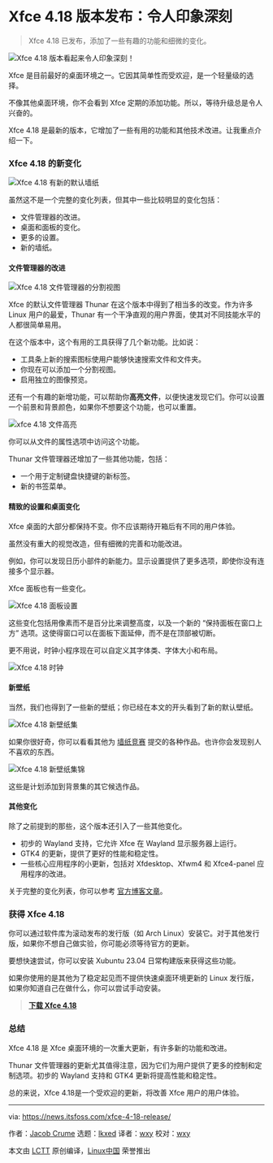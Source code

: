 [#]: subject: "XFCE 4.18 Release Looks Impressive!"
[#]: via: "https://news.itsfoss.com/xfce-4-18-release/"
[#]: author: "Jacob Crume https://news.itsfoss.com/author/jacob/"
[#]: collector: "lkxed"
[#]: translator: "wxy"
[#]: reviewer: "wxy"
[#]: publisher: "wxy"
[#]: url: "https://linux.cn/article-15355-1.html"

Xfce 4.18 版本发布：令人印象深刻
======

> Xfce 4.18 已发布，添加了一些有趣的功能和细微的变化。

![Xfce 4.18 版本看起来令人印象深刻！][1]

Xfce 是目前最好的桌面环境之一。它因其简单性而受欢迎，是一个轻量级的选择。

不像其他桌面环境，你不会看到 Xfce 定期的添加功能。所以，等待升级总是令人兴奋的。

Xfce 4.18 是最新的版本，它增加了一些有用的功能和其他技术改进。让我重点介绍一下。

### Xfce 4.18 的新变化

![Xfce 4.18 有新的默认墙纸][2]

虽然这不是一个完整的变化列表，但其中一些比较明显的变化包括：

- 文件管理器的改进。
- 桌面和面板的变化。
- 更多的设置。
- 新的墙纸。

#### 文件管理器的改进

![Xfce 4.18 文件管理器的分割视图][3]

Xfce 的默认文件管理器 Thunar 在这个版本中得到了相当多的改变。作为许多 Linux 用户的最爱，Thunar 有一个干净直观的用户界面，使其对不同技能水平的人都很简单易用。

在这个版本中，这个有用的工具获得了几个新功能。比如说：

- 工具条上新的搜索图标使用户能够快速搜索文件和文件夹。
- 你现在可以添加一个分割视图。
- 启用独立的图像预览。

还有一个有趣的新增功能，可以帮助你**高亮文件**，以便快速发现它们。你可以设置一个前景和背景颜色，如果你不想要这个功能，也可以重置。

![xfce 4.18 文件高亮][4]

你可以从文件的属性选项中访问这个功能。

Thunar 文件管理器还增加了一些其他功能，包括：

- 一个用于定制键盘快捷键的新标签。
- 新的书签菜单。

#### 精致的设置和桌面变化

Xfce 桌面的大部分都保持不变。你不应该期待开箱后有不同的用户体验。

虽然没有重大的视觉改造，但有细微的完善和功能改进。

例如，你可以发现日历小部件的新能力。显示设置提供了更多选项，即使你没有连接多个显示器。

Xfce 面板也有一些变化。

![Xfce 4.18 面板设置][5]

这些变化包括用像素而不是百分比来调整高度，以及一个新的 “保持面板在窗口上方” 选项。这使得窗口可以在面板下面延伸，而不是在顶部被切断。

更不用说，时钟小程序现在可以自定义其字体类、字体大小和布局。

![Xfce 4.18 时钟][6]

#### 新壁纸

当然，我们也得到了一些新的壁纸；你已经在本文的开头看到了新的默认壁纸。

![Xfce 4.18 新壁纸集][7]

如果你很好奇，你可以看看其他为 [墙纸竞赛][8] 提交的各种作品。也许你会发现别人不喜欢的东西。

![Xfce 4.18 新壁纸集锦][9]

这些是计划添加到背景集的其它候选作品。

#### 其他变化

除了之前提到的那些，这个版本还引入了一些其他变化。

- 初步的 Wayland 支持，它允许 Xfce 在 Wayland 显示服务器上运行。
- GTK4 的更新，提供了更好的性能和稳定性。
- 一些核心应用程序的小更新，包括对 Xfdesktop、Xfwm4 和 Xfce4-panel 应用程序的改进。

关于完整的变化列表，你可以参考 [官方博客文章][10]。

### 获得 Xfce 4.18

你可以通过软件库为滚动发布的发行版（如 Arch Linux）安装它。对于其他发行版，如果你不想自己做实验，你可能必须等待官方的更新。

要想快速尝试，你可以安装 Xubuntu 23.04 日常构建版来获得这些功能。

如果你使用的是其他为了稳定起见而不提供快速桌面环境更新的 Linux 发行版，如果你知道自己在做什么，你可以尝试手动安装。

> **[下载 Xfce 4.18][11]**

### 总结

Xfce 4.18 是 Xfce 桌面环境的一次重大更新，有许多新的功能和改进。

Thunar 文件管理器的更新尤其值得注意，因为它们为用户提供了更多的控制和定制选项。初步的 Wayland 支持和 GTK4 更新将提高性能和稳定性。

总的来说，Xfce 4.18是一个受欢迎的更新，将改善 Xfce 用户的用户体验。

--------------------------------------------------------------------------------

via: https://news.itsfoss.com/xfce-4-18-release/

作者：[Jacob Crume][a]
选题：[lkxed][b]
译者：[wxy](https://github.com/wxy)
校对：[wxy](https://github.com/wxy)

本文由 [LCTT](https://github.com/LCTT/TranslateProject) 原创编译，[Linux中国](https://linux.cn/) 荣誉推出

[a]: https://news.itsfoss.com/author/jacob/
[b]: https://github.com/lkxed
[1]: https://news.itsfoss.com/content/images/size/w2000/2022/12/xfce-4-18-release.png
[2]: https://news.itsfoss.com/content/images/2022/12/xfce-4-18-hero.jpg
[3]: https://news.itsfoss.com/content/images/2022/12/xfce-4-18-file-manager.jpg
[4]: https://news.itsfoss.com/content/images/2022/12/xfce-4-18-file-highlight.jpg
[5]: https://news.itsfoss.com/content/images/2022/12/xfce-4-18-panel.jpg
[6]: https://news.itsfoss.com/content/images/2022/12/xfce-4-18-clock-settings.jpg
[7]: https://news.itsfoss.com/content/images/2022/12/xfce-4-18-new-wallaper.jpg
[8]: https://gitlab.xfce.org/artwork/public/-/issues/1#note_58300
[9]: https://news.itsfoss.com/content/images/2022/12/xfce-4-18-new-wallpapers.jpg
[10]: https://alexxcons.github.io/blogpost_8.html
[11]: https://www.xfce.org/
